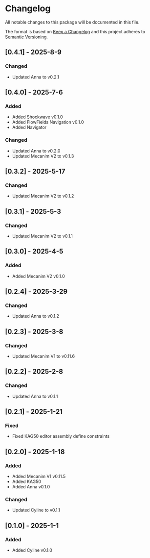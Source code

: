 # Changelog

All notable changes to this package will be documented in this file.

The format is based on [Keep a Changelog](http://keepachangelog.com/en/1.0.0/)
and this project adheres to [Semantic
Versioning](http://semver.org/spec/v2.0.0.html).

## [0.4.1] - 2025-8-9

### Changed

-   Updated Anna to v0.2.1

## [0.4.0] - 2025-7-6

### Added

-   Added Shockwave v0.1.0
-   Added FlowFields Navigation v0.1.0
-   Added Navigator

### Changed

-   Updated Anna to v0.2.0
-   Updated Mecanim V2 to v0.1.3

## [0.3.2] - 2025-5-17

### Changed

-   Updated Mecanim V2 to v0.1.2

## [0.3.1] - 2025-5-3

### Changed

-   Updated Mecanim V2 to v0.1.1

## [0.3.0] - 2025-4-5

### Added

-   Added Mecanim V2 v0.1.0

## [0.2.4] - 2025-3-29

### Changed

-   Updated Anna to v0.1.2

## [0.2.3] - 2025-3-8

### Changed

-   Updated Mecanim V1 to v0.11.6

## [0.2.2] - 2025-2-8

### Changed

-   Updated Anna to v0.1.1

## [0.2.1] - 2025-1-21

### Fixed

-   Fixed KAG50 editor assembly define constraints

## [0.2.0] - 2025-1-18

### Added

-   Added Mecanim V1 v0.11.5
-   Added KAG50
-   Added Anna v0.1.0

### Changed

-   Updated Cyline to v0.1.1

## [0.1.0] - 2025-1-1

### Added

-   Added Cyline v0.1.0
